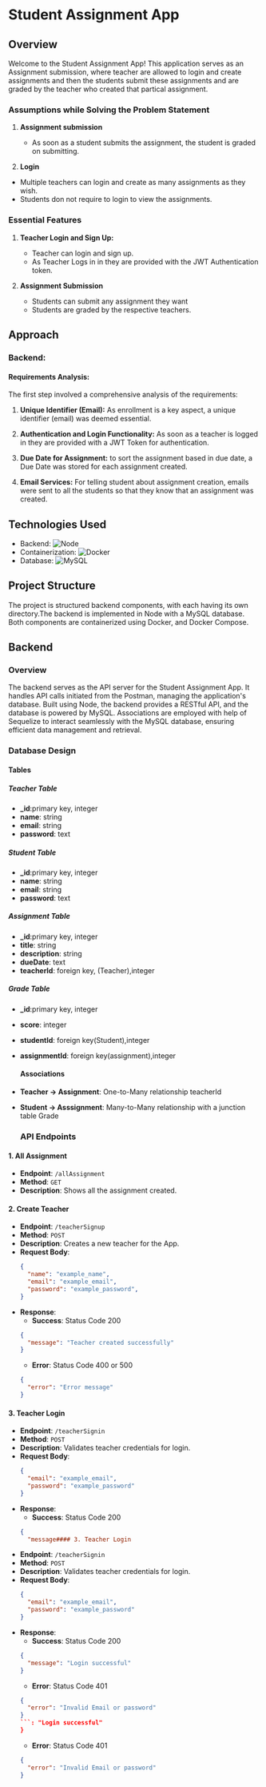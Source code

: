 # Student Assignment App

## Overview
Welcome to the  Student Assignment App! This application serves as an Assignment submission, where teacher are allowed to login and create assignments and then the students submit these assignments and are graded by the teacher who created that partical assignment.

### Assumptions while Solving the Problem Statement

1. **Assignment submission**
   - As soon as a student submits the assignment, the student is graded on submitting.

2. **Login**
  - Multiple teachers can login and create as many assignments as they wish.
  - Students don not require to login to view the assignments.

### Essential Features

1. **Teacher Login and Sign Up:**
   - Teacher can login and sign up.
   - As Teacher Logs in in they are provided with the JWT Authentication token.
  
2. **Assignment Submission**
   - Students can submit any assignment they want
   - Students are graded by the respective teachers.

## Approach

### Backend:

#### Requirements Analysis:

The first step involved a comprehensive analysis of the requirements:

1. **Unique Identifier (Email):** As enrollment is a key aspect, a unique identifier (email) was deemed essential.
   
2. **Authentication and Login Functionality:** As soon as a teacher is logged in they are provided with a JWT Token for authentication.

3. **Due Date for Assignment:** to sort the assignment based in due date, a Due Date was stored for each assignment created.

4. **Email Services:** For telling student about assignment creation, emails were sent to all the students so that they know that an assignment was created.

## Technologies Used

- Backend: ![Node](https://hub.docker.com/api/media/repos_logo/v1/library%2Fnode)
- Containerization: ![Docker](https://img.shields.io/badge/docker-%230db7ed.svg?style=for-the-badge&logo=docker&logoColor=white)
- Database: ![MySQL](https://hub.docker.com/api/media/repos_logo/v1/library%2Fmysql)

## Project Structure

The project is structured backend components, with each having its own directory.The backend is implemented in Node with a MySQL database. Both components are containerized using Docker, and Docker Compose.

## Backend

### Overview

The backend serves as the API server for the Student Assignment App. It handles API calls initiated from the Postman, managing the application's database. Built using Node, the backend provides a RESTful API, and the database is powered by MySQL. Associations are employed with help of Sequelize to interact seamlessly with the MySQL database, ensuring efficient data management and retrieval.

### Database Design

#### Tables

##### Teacher Table
- **_id**:primary key, integer
- **name**: string
- **email**: string
- **password**: text

##### Student Table
- **_id**:primary key, integer
- **name**: string
- **email**: string
- **password**: text

##### Assignment Table
- **_id**:primary key, integer
- **title**: string
- **description**: string
- **dueDate**: text
- **teacherId**: foreign key, (Teacher),integer

##### Grade Table
- **_id**:primary key, integer
- **score**: integer
- **studentId**: foreign key(Student),integer
- **assignmentId**: foreign key(assignment),integer

  #### Associations

- **Teacher -> Assignment**: One-to-Many relationship teacherId
- **Student -> Asssignment**: Many-to-Many relationship with a junction table Grade

  ### API Endpoints

#### 1. All Assignment

- **Endpoint**: `/allAssignment`
- **Method**: `GET`
- **Description**:  Shows all the assignment created.

#### 2. Create Teacher

- **Endpoint**: `/teacherSignup`
- **Method**: `POST`
- **Description**: Creates a new teacher for the App.
- **Request Body**:
  ```json
  {
    "name": "example_name",
    "email": "example_email",
    "password": "example_password",
  }
  ```
- **Response**:
  - **Success**: Status Code 200
  ```json
  {
    "message": "Teacher created successfully"
  }
  ```
  - **Error**: Status Code 400 or 500
  ```json
  {
    "error": "Error message"
  }
  ```

#### 3. Teacher Login

- **Endpoint**: `/teacherSignin`
- **Method**: `POST`
- **Description**: Validates teacher credentials for login.
- **Request Body**:
  ```json
  {
    "email": "example_email",
    "password": "example_password"
  }
  ```
- **Response**:
  - **Success**: Status Code 200
  ```json
  {
    "message#### 3. Teacher Login

- **Endpoint**: `/teacherSignin`
- **Method**: `POST`
- **Description**: Validates teacher credentials for login.
- **Request Body**:
  ```json
  {
    "email": "example_email",
    "password": "example_password"
  }
  ```
- **Response**:
  - **Success**: Status Code 200
  ```json
  {
    "message": "Login successful"
  }
  ```
  - **Error**: Status Code 401
  ```json
  {
    "error": "Invalid Email or password"
  }
  ```: "Login successful"
  }
  ```
  - **Error**: Status Code 401
  ```json
  {
    "error": "Invalid Email or password"
  }
  ```

  

  

   
